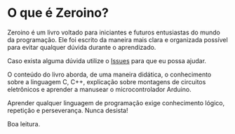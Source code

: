 # O que é Zeroino?

Zeroino é um livro voltado para iniciantes e futuros entusiastas do mundo da programação. Ele foi escrito da maneira mais clara e organizada possível para evitar qualquer dúvida durante o aprendizado.

Caso exista alguma dúvida utilize o [Issues](https://github.com/marquesm91/zeroino/issues) para que eu possa ajudar.

O conteúdo do livro aborda, de uma maneira didática, o conhecimento sobre a linguagem C, C++, explicação sobre montagens de circuitos eletrônicos e aprender a manusear o microcontrolador Arduino.

Aprender qualquer linguagem de programação exige conhecimento lógico, repetição e perseverança. Nunca desista!

Boa leitura.
